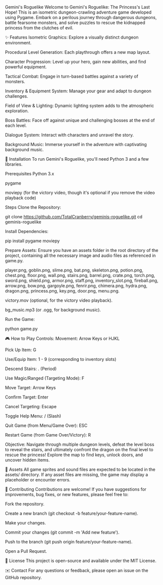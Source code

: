 Gemini's Roguelike
Welcome to Gemini's Roguelike: The Princess's Last Hope! This is an isometric dungeon-crawling adventure game developed using Pygame. Embark on a perilous journey through dangerous dungeons, battle fearsome monsters, and solve puzzles to rescue the kidnapped princess from the clutches of evil.

✨ Features
Isometric Graphics: Explore a visually distinct dungeon environment.

Procedural Level Generation: Each playthrough offers a new map layout.

Character Progression: Level up your hero, gain new abilities, and find powerful equipment.

Tactical Combat: Engage in turn-based battles against a variety of monsters.

Inventory & Equipment System: Manage your gear and adapt to dungeon challenges.

Field of View & Lighting: Dynamic lighting system adds to the atmospheric exploration.

Boss Battles: Face off against unique and challenging bosses at the end of each level.

Dialogue System: Interact with characters and unravel the story.

Background Music: Immerse yourself in the adventure with captivating background music.

🚀 Installation
To run Gemini's Roguelike, you'll need Python 3 and a few libraries.

Prerequisites
Python 3.x

pygame

moviepy (for the victory video, though it's optional if you remove the video playback code)

Steps
Clone the Repository:

git clone https://github.com/TotalCranberry/geminis-roguelike.git
cd geminis-roguelike

Install Dependencies:

pip install pygame moviepy

Prepare Assets:
Ensure you have an assets folder in the root directory of the project, containing all the necessary image and audio files as referenced in game.py.

player.png, goblin.png, slime.png, bat.png, skeleton.png, potion.png, chest.png, floor.png, wall.png, stairs.png, barrel.png, crate.png, torch.png, sword.png, shield.png, armor.png, staff.png, inventory_slot.png, fireball.png, arrow.png, bow.png, gargoyle.png, fenrir.png, chimera.png, hydra.png, dragon.png, princess.png, key.png, door.png, menu.png.

victory.mov (optional, for the victory video playback).

bg_music.mp3 (or .ogg, for background music).

Run the Game:

python game.py

🎮 How to Play
Controls:
Movement: Arrow Keys or HJKL

Pick Up Item: G

Use/Equip Item: 1 - 9 (corresponding to inventory slots)

Descend Stairs: .  (Period)

Use Magic/Ranged (Targeting Mode): F

Move Target: Arrow Keys

Confirm Target: Enter

Cancel Targeting: Escape

Toggle Help Menu: / (Slash)

Quit Game (from Menu/Game Over): ESC

Restart Game (from Game Over/Victory): R

Objective:
Navigate through multiple dungeon levels, defeat the level boss to reveal the stairs, and ultimately confront the dragon on the final level to rescue the princess! Explore the map to find keys, unlock doors, and uncover hidden items.

🎨 Assets
All game sprites and sound files are expected to be located in the assets/ directory. If any asset files are missing, the game may display a placeholder or encounter errors.

🤝 Contributing
Contributions are welcome! If you have suggestions for improvements, bug fixes, or new features, please feel free to:

Fork the repository.

Create a new branch (git checkout -b feature/your-feature-name).

Make your changes.

Commit your changes (git commit -m 'Add new feature').

Push to the branch (git push origin feature/your-feature-name).

Open a Pull Request.

📜 License
This project is open-source and available under the MIT License.

✉️ Contact
For any questions or feedback, please open an issue on the GitHub repository.
